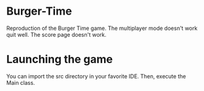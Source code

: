 # Burger-Time
Reproduction of the Burger Time game. The multiplayer mode doesn't work quit well. The score page doesn't work.

# Launching the game
You can import the src directory in your favorite IDE. Then, execute the Main class.
